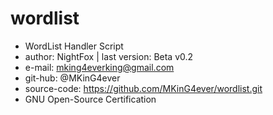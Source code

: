 # wordlist
- WordList Handler Script
- author: NightFox | last version: Beta v0.2
- e-mail: mking4everking@gmail.com
- git-hub: @MKinG4ever
- source-code: https://github.com/MKinG4ever/wordlist.git
- GNU Open-Source Certification
